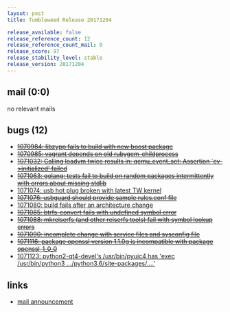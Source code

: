 ```yaml
---
layout: post
title: Tumbleweed Release 20171204

release_available: false
release_reference_count: 12
release_reference_count_mail: 0
release_score: 97
release_stability_level: stable
release_version: 20171204
---
```


## mail (0:0)

no relevant mails

## bugs (12)

<!--more-->

- ~~[1070984: libzypp fails to build with new boost package](https://bugzilla.opensuse.org/show_bug.cgi?id=1070984)~~
- ~~[1070985: vagrant depends on old rubygem-childprocess](https://bugzilla.opensuse.org/show_bug.cgi?id=1070985)~~
- ~~[1071032: Calling loadvm twice results in: qemu_event_set: Assertion `ev->initialized' failed](https://bugzilla.opensuse.org/show_bug.cgi?id=1071032)~~
- ~~[1071063: golang: tests fail to build on random packages intermittently with errors about missing stdlib](https://bugzilla.opensuse.org/show_bug.cgi?id=1071063)~~
- [1071074: usb hot plug broken with latest TW kernel](https://bugzilla.opensuse.org/show_bug.cgi?id=1071074)
- ~~[1071076: usbguard should provide sample rules.conf file](https://bugzilla.opensuse.org/show_bug.cgi?id=1071076)~~
- [1071080: build fails after an architecture change](https://bugzilla.opensuse.org/show_bug.cgi?id=1071080)
- ~~[1071085: btrfs-convert fails with undefined symbol error](https://bugzilla.opensuse.org/show_bug.cgi?id=1071085)~~
- ~~[1071088: mkreiserfs (and other reiserfs tools) fail with symbol lookup errors](https://bugzilla.opensuse.org/show_bug.cgi?id=1071088)~~
- ~~[1071090: incomplete change with service files and sysconfig file](https://bugzilla.opensuse.org/show_bug.cgi?id=1071090)~~
- ~~[1071116: package openssl version 1.1.0g is incompatible with package openssl-1_0_0](https://bugzilla.opensuse.org/show_bug.cgi?id=1071116)~~
- [1071123: python2-qt4-devel's /usr/bin/pyuic4 has 'exec /usr/bin/python3 .../python3.6/site-packages/....'](https://bugzilla.opensuse.org/show_bug.cgi?id=1071123)



## links

- [mail announcement](https://lists.opensuse.org/opensuse-factory/2017-12/msg00115.html)
